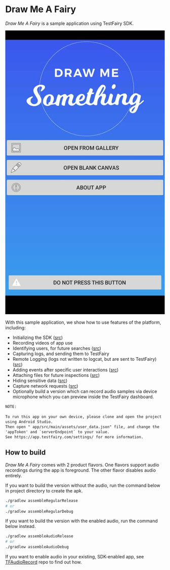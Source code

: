 # Draw Me A Fairy

*Draw Me A Fairy* is a sample application using TestFairy SDK.

![Screenshot](docs/draw-me-something-front.jpg)

With this sample application, we show how to use features of the platform, including:

- Initializing the SDK ([src](https://github.com/testfairy/draw-me-a-fairy/blob/master/app/src/main/java/com/testfairy/samples/drawmefairy/MyApplication.java#L58))
- Recording videos of app use
- Identifying users, for future searches ([src](https://github.com/testfairy/draw-me-a-fairy/blob/master/app/src/main/java/com/testfairy/samples/drawmefairy/MyApplication.java#L57))
- Capturing logs, and sending them to TestFairy
- Remote Logging (logs not written to logcat, but are sent to TestFairy) ([src](https://github.com/testfairy/draw-me-a-fairy/blob/master/app/src/main/java/com/testfairy/samples/drawmefairy/MyApplication.java#L61))
- Adding events after specific user interactions ([src](https://github.com/testfairy/draw-me-a-fairy/blob/master/app/src/main/java/com/testfairy/samples/drawmefairy/DrawingActivity.java#L245))
- Attaching files for future inspections ([src](https://github.com/testfairy/draw-me-a-fairy/blob/master/app/src/main/java/com/testfairy/samples/drawmefairy/DrawingPanel.java#L138))
- Hiding sensitive data ([src](https://github.com/testfairy/draw-me-a-fairy/blob/master/app/src/main/java/com/testfairy/samples/drawmefairy/MyApplication.java#L72))
- Capture network requests ([src](https://github.com/testfairy/draw-me-a-fairy/blob/master/app/src/main/java/com/testfairy/samples/drawmefairy/MyApplication.java#L88))
- Optionally build a version which can record audio samples via device microphone which you can preview inside the TestFairy dashboard.

```
NOTE:

To run this app on your own device, please clone and open the project using Android Studio.
Then open " app/src/main/assets/user_data.json" file, and change the 'appToken' and `serverEndpoint` to your value.
See https://app.testfairy.com/settings/ for more information.
```

## How to build

*Draw Me A Fairy* comes with 2 product flavors. One flavors support audio recordings during the app is foreground. The other flavor disables audio entirely.

If you want to build the version without the audio, run the command below in project directory to create the apk.
```bash
./gradlew assembleRegularRelease
# or
./gradlew assembleRegularDebug 
```

If you want to build the version with the enabled audio, run the command below instead.
```bash
./gradlew assembleAudioRelease
# or 
./gradlew assembleAudioDebug
```

If you want to enable audio in your existing, SDK-enabled app, see [TFAudioRecord](https://github.com/testfairy-blog/TFAudioRecord) repo to find out how.
